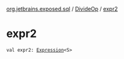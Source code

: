 [org.jetbrains.exposed.sql](../index.md) / [DivideOp](index.md) / [expr2](.)

# expr2

`val expr2: `[`Expression`](../-expression/index.md)`<S>`